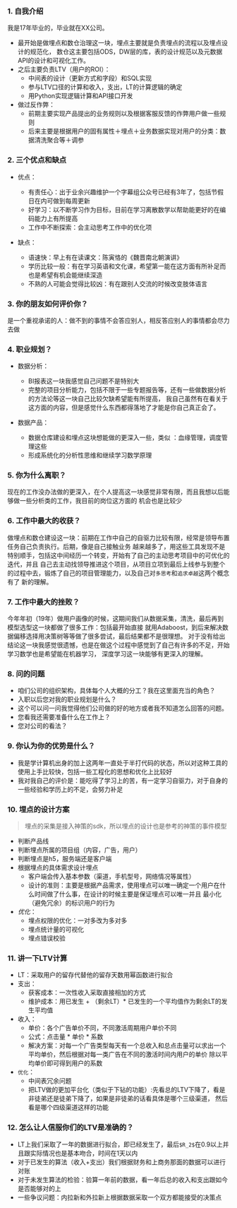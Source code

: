 ### 1. 自我介绍

我是17年毕业的，毕业就在XX公司。
- 最开始是做埋点和数仓治理这一块，埋点主要就是负责埋点的流程以及埋点设计的规范化，
数仓这主要包括ODS，DW层的库，表的设计规范以及元数据API的设计和可视化工作。
- 之后主要负责LTV（用户的ROI）：
  - 中间表的设计（更新方式和字段）和SQL实现
  - 参与LTV口径的计算和收入，支出，LT的计算逻辑的确定
  - 用Python实现逻辑计算和API接口开发
- 做过反作弊：
  - 前期主要实现产品提出的业务规则以及根据客服反馈的作弊用户做一些规则
  - 后来主要是根据用户的固有属性＋埋点＋业务数据实现对用户的分类：数据清洗聚合等＋调参

### 2. 三个优点和缺点

- 优点：
  - 有责任心：出于业余兴趣维护一个字幕组公众号已经有3年了，包括节假日在内可做到每周更新
  - 好学习：以不断学习作为目标，目前在学习离散数学以帮助能更好的在编码能力上有所提高
  - 工作中不断探索：会主动思考工作中的优化项

- 缺点：
  - 语速快：早上有在读课文：陈寅恪的《魏晋南北朝演讲》
  - 学历比较一般：有在学习英语和文化课，希望第一能在这方面有所补足而也是希望有机会能继续深造
  - 不熟的人可能会觉得比较凶：有在跟别人交流的时候改变肢体语言


### 3. 你的朋友如何评价你？
是一个重视承诺的人：做不到的事情不会答应别人，相反答应别人的事情都会尽力去做

### 4. 职业规划？

- 数据分析：
  - BI报表这一块我感觉自己问题不是特别大
  - 完整的项目分析能力，包括不限于一些专题报告等，还有一些做数据分析的方法论等这一块自己比较欠缺希望能有所提高，
  我自己虽然有在看关于这方面的内容，但是感觉什么东西都得落地了才能是你自己真正会了。

- 数据产品：
  - 数据仓库建设和埋点这块想能做的更深入一些，类似 ：血缘管理，调度管理这些
  - 形成系统化的分析性思维和继续学习数学原理
  
### 5. 你为什么离职？

现在的工作没办法做的更深入，在个人提高这一块感觉非常有限，而且我想以后能够做一些分析类的工作，我目前的岗位这方面的
机会也是比较少

### 6. 工作中最大的收获？

做埋点和数仓建设这一块：前期在工作中自己的自驱力比较有限，经常是领导布置任务自己负责执行。后期，像是自己接触业务
越来越多了，用这些工具发现不是特别顺手，包括这中间经历一个转变，开始有了自己的主动思考项目中的可优化的迭代，并且
自己去主动找领导推进这个项目，从项目立项到最后上线参与到整个的过程中去，锻炼了自己的项目管理能力，以及自己对`多思考`和`追求卓越`这两个概念有了
新的理解。

### 7. 工作中最大的挫败？

今年年初（19年）做用户画像的时候，这期间我们从数据采集，清洗，最后再到模型选型这一块都做了很多工作：包括最开始直接
就用Adaboost，到后来解决数据偏移选择用决策树等等做了很多尝试，最后结果都不是很理想。
对于没有给出结论这一块我感觉很遗憾，也是在做这个过程中感觉到了自己有许多的不足，开始学习数学也是希望能在机器学习，
深度学习这一块能够有更深入的理解。

### 8. 问的问题

- 咱们公司的组织架构，具体每个人大概的分工？我在这里面充当的角色？
- 入职以后您对我的职业规划是什么？
- 这个可以问一问我觉得他们公司做的好的地方或者我不知道怎么回答的问题。
- 您看我还需要准备什么在工作上？
- 您对公司的看法？

### 9. 你认为你的优势是什么？

- 我是学计算机出身的加上这两年一直处于半打代码的状态，所以对这种工具的使用上手比较快，包括一些工程化的思想和优化上比较好
- 我对我自己的评价是：能吃得了学习上的苦，有一定学习自驱力，对于自身的一些经验和学历上的不足，会努力补足

### 10. 埋点的设计方案

>埋点的采集是接入神策的sdk，所以埋点的设计也是参考的神策的事件模型
- 判断产品线
- 判断埋点所属的项目组（内容，广告，用户）
- 判断埋点是h5，服务端还是客户端
- 根据埋点的具体需求设计埋点
  - 客户端会传入基本参数（渠道，手机型号，网络情况等属性）
  - 设计的准则：主要是根据产品需求，使用埋点可以唯一确定一个用户在什么时间做了什么事，在设计的时候主要是保证埋点可以唯一并且
  最小化（避免冗余）的标识用户的行为
- *优化*：
	- 埋点权限的优化：一对多改为多对多
	- 埋点统计量的可视化
	- 埋点错误校验


### 11. 讲一下LTV计算

- LT：采取用户的留存代替他的留存天数用幂函数进行拟合
- 支出：
  - 获客成本：一次性收入采取直接相加的方式
  - 维护成本：用已发生 + （剩余LT）\* 已发生的一个平均值作为剩余LT的发生平均值
- 收入：
  - 单价：各个广告单价不同，不同激活周期用户单价不同
  - 公式：点击量 \* 单价 \* 系数
  - 解决方案：对每一个广告类型每天有一个总收入和总点击量可以求出一个平均单价，然后根据对每一类广告在不同的激活时间内用户的单价
  除以平均单价即可得到用户的系数
- `优化`：
	- 中间表冗余问题
	- 把LTV做的更加平台化（类似于下钻的功能）:先看总的LTV下降了，看是非徒弟还是徒弟下降了，如果是非徒弟的话看具体是哪个三级渠道，
	然后看是哪个四级渠道这样的功能

### 12. 怎么让人信服你们的LTV是准确的？

- LT上我们采取了一年的数据进行拟合，即已经发生了，最后`$R_2$`在0.9以上并且跟实际情况也是基本吻合，时间在1天以内
- 对于已发生的算法（收入+支出）我们根据财务和上商务那面的数据可以进行对账
- 对于未发生算法的检验：验算一年前的数据，看一年后总的收入和支出跟如今是否能够对的上
- 一些争议问题：内拉新和外拉新上根据数据采取一个双方都能接受的决策点
